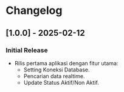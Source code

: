 # Changelog

## [1.0.0] - 2025-02-12
### Initial Release
- Rilis pertama aplikasi dengan fitur utama:
  - Setting Koneksi Database.
  - Pencarian data realtime.
  - Update Status Aktif/Non Aktif.

